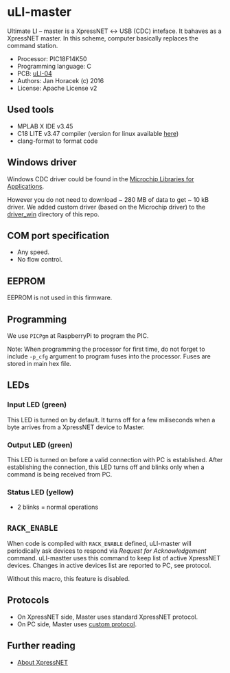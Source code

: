 # uLI-master

Ultimate LI – master is a XpressNET ↔ USB (CDC) inteface. It bahaves as a
XpressNET master. In this scheme, computer basically replaces the command station.

* Processor: PIC18F14K50
* Programming language: C
* PCB: [uLI-04](https://github.com/kmzbrnoI/uLI-pcb)
* Authors: Jan Horacek (c) 2016
* License: Apache License v2

## Used tools

- MPLAB X IDE v3.45
- C18 LITE v3.47 compiler (version for linux available
  [here](https://github.com/Manouchehri/Microchip-C18-Lite))
- clang-format to format code

## Windows driver

Windows CDC driver could be found in the
[Microchip Libraries for Applications](http://www.microchip.com/mplab/microchip-libraries-for-applications).

However you do not need to download ~ 280 MB of data to get ~ 10 kB driver. We
added custom driver (based on the Microchip driver) to the
[driver_win](driver_win/) directory of this repo.

## COM port specification

* Any speed.
* No flow control.

## EEPROM

EEPROM is not used in this firmware.

## Programming

We use `PICPgm` at RaspberryPi to program the PIC.

Note: When programming the processor for first time, do not forget to include
`-p_cfg` argument to program fuses into the processor. Fuses are stored in main
hex file.

## LEDs

### Input LED (green)
This LED is turned on by default. It turns off for a few miliseconds when a
byte arrives from a XpressNET device to Master.

### Output LED (green)
This LED is turned on before a valid connection with PC is established. After
establishing the connection, this LED turns off and blinks only when a command
is being received from PC.

### Status LED (yellow)
- 2 blinks = normal operations

## `RACK_ENABLE`

When code is compiled with `RACK_ENABLE` defined, uLI-master will periodically
ask devices to respond via *Request for Acknowledgement* command. uLI-mastter
uses this command to keep list of active XpressNET devices. Changes in active
devices list are reported to PC, see protocol.

Without this macro, this feature is disabled.

## Protocols

 * On XpressNET side, Master uses standard XpressNET protocol.
 * On PC side, Master uses [custom protocol](cdc-protocol.md).

## Further reading

- [About XpressNET](http://www.opendcc.de/info/xpressnet/xpressnet_e.html)
